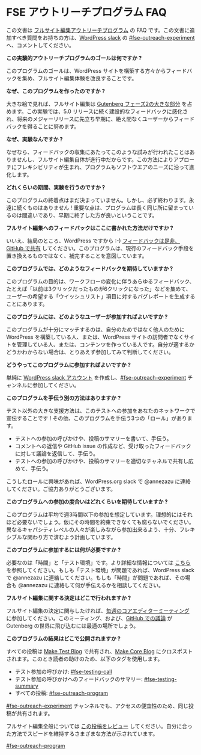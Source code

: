 <!-- 
# FAQ for FSE Outreach Experiment
 -->
# FSE アウトリーチプログラム FAQ
<!-- 
*This is a FAQ for the* [*Full Site Editing Outreach Experiment*](https://make.wordpress.org/test/handbook/full-site-editing-outreach-experiment/)*. If you have a question to add to this document, please share it in [#fse-outreach-experiment](https://make.wordpress.org/test/tag/fse-outreach-experiment/) in* [*WordPress slack*](https://make.wordpress.org/chat/)*.*
 -->
この文書は [フルサイト編集アウトリーチプログラム](https://make.wordpress.org/test/handbook/full-site-editing-outreach-experiment/) の FAQ です。この文書に追加すべき質問をお持ちの方は、[WordPress slack](https://make.wordpress.org/chat/) の [#fse-outreach-experiment](https://make.wordpress.org/test/tag/fse-outreach-experiment/) へ、コメントしてください。

<!-- 
**What is the goal of this experimental outreach program?**
 -->
**この実験的アウトリーチプログラムのゴールは何ですか ?**
<!-- 
The goal is to improve the Full Site Editing experience by gathering feedback from WordPress site builders. 
 -->
このプログラムのゴールは、WordPress サイトを構築する方々からフィードバックを集め、フルサイト編集体験を改良することです。

<!-- 
**What led to this program being created?**
 -->
**なぜ、このプログラムを作ったのですか ?**

<!-- 
For big picture context, Full Site Editing is a [major part of Phase 2 of Gutenberg](https://wordpress.org/about/roadmap/). Inspired by the constructive feedback following the 5.0 release, this experiment is an effort to elicit early and frequent feedback from users in advance of future major releases.
 -->
大きな絵で見れば、フルサイト編集は [Gutenberg フェーズ2の大きな部分](https://wordpress.org/about/roadmap/) を占めます。この実験では、5.0 リリースに続く建設的なフィードバックに感化され、将来のメジャーリリースに先立ち早期に、絶え間なくユーザーからフィードバックを得ることに努めます。

<!-- 
**Why is it an experiment?**
 -->
**なぜ、実験なんですか ?**

<!-- 
Because something like this has never been tried before for gathering feedback, and Full Site Editing itself is still in progress. This builds flexibility into the approach and lets the program evolve as it needs to alongside the software. 
 -->
なぜなら、フィードバックの収集にあたってこのような試みが行われたことはありませんし、フルサイト編集自体が進行中だからです。この方法によりアプローチにフレキシビリティが生まれ、プログラムもソフトウエアのニーズに沿って進化します。

<!-- 
**How long will this experiment run for?**
 -->
**どれくらいの期間、実験を行うのですか ?**

<!-- 
The ending point of this program isn’t decided yet, but it definitely will end. Nothing lasts forever! It’s important to note though that the program will err on the side of sticking around for too long rather than ending it early. 
 -->
このプログラムの終着点はまだ決まっていません。しかし、必ず終わります。永遠に続くものはありません ! 重要な点は、プログラムは長く同じ所に留まっているのは間違いであり、早期に終了した方が良いということです。

<!-- 
**Is this the only way to give feedback about Full Site Editing?**
 -->
**フルサイト編集へのフィードバックはここに書かれた方法だけですか ?**

<!-- 
No—This is WordPress after all. You’re welcome and encouraged to [share your feedback on GitHub](https://github.com/wordpress/gutenberg/) as this program is meant to supplement not replace the current feedback pathways.  
 -->
いいえ、結局のところ、WordPress ですから :-) [フィードバックは是非、GitHub で共有](https://github.com/wordpress/gutenberg/) してください。このプログラムは、現行のフィードバック手段を置き換えるものではなく、補完することを意図しています。

<!-- 
**What kind of feedback is this program looking for?**
 -->
**このプログラムでは、どのようなフィードバックを期待していますか ?**

<!-- 
This program aims to get feedback on everything from workflow changes (ie something that used to take three clicks now takes six) to general bug reports to “wish list” items people want to see. 
 -->
このプログラムの目的は、ワークフローの変化に伴うあらゆるフィードバック、たとえば「以前は3クリックだったものが6クリックになった」などを集めて、ユーザーの希望する「ウイッシュリスト」項目に対するバグレポートを生成することにあります。

<!-- 
**What kind of users should join this program?**
 -->
**このプログラムには、どのようなユーザーが参加すればよいですか ?**

<!-- 
If you build with WordPress for others (compared to those who build WordPress) and/or maintain WordPress sites (compared to those who visit sites) and/or who create content, this program is a great fit. If you’re not sure, join anyway and see for yourself. 
 -->
このプログラムが十分にマッチするのは、自分のためではなく他人のために WordPress を構築している人、または、WordPress サイトの訪問者でなくサイトを管理している人、または、コンテンツを作っている人です。自分が適するかどうかわからない場合は、とりあえず参加してみて判断してください。

<!-- 
**How can I join this program?**
 -->
**どうやってこのプログラムに参加すればよいですか ?**

<!-- 
Simply create a [WordPress slack account](https://make.wordpress.org/chat/) and join the channel [#fse-outreach-experiment](https://make.wordpress.org/test/tag/fse-outreach-experiment/). 
 -->
単純に [WordPress slack アカウント](https://make.wordpress.org/chat/) を作成し、[#fse-outreach-experiment](https://make.wordpress.org/test/tag/fse-outreach-experiment/) チャンネルに参加してください。

<!-- 
**Are there any other ways I can help with this program?**
 -->
**このプログラムを手伝う別の方法はありますか ?**

<!-- 
Outside of testing, a big way to help is to share the calls for testing with your networks! Otherwise, there are three additional “roles” that the program could use help with:
 -->
テスト以外の大きな支援方法は、このテストへの参加をあなたのネットワークで宣伝することです ! その他、このプログラムを手伝う3つの「ロール」があります。

<!-- 
*   Help with writing the calls for testing and the summary posts.
*   Help with wrangling responses to the feedback received whether that means responding to comments, creating GitHub issues, etc.
*   Help with amplification by sharing the calls for testing and summary posts in appropriate channels.
 -->
*   テストへの参加の呼びかけや、投稿のサマリーを書いて、手伝う。
*   コメントへの返信や GitHub issue の作成など、受け取ったフィードバックに対して議論を返信して、手伝う。
*   テストへの参加の呼びかけや、投稿のサマリーを適切なチャネルで共有し広めて、手伝う。

<!-- 
If you’re interested in any of these roles, please ping @annezazu in WordPress.org slack! All help is appreciated.
 -->
こうしたロールに興味があれば、WordPress.org slack で @annezazu に連絡してください。ご協力ありがとうございます。

<!-- 
**What are the expectations of being a part of this program?** 
 -->
**このプログラムへの参加の度合いはどれくらいを期待していますか ?** 

<!-- 
You can expect this program to take up to 3 hours a week on average but ideally won’t require that much time. Don’t fret if that seems like more time than you can commit. The plan is to make involvement flexible enough for people with different levels of capacity to still be able to join the fun. 
 -->
このプログラムは平均で週3時間以下の参加を想定しています。理想的にはそれほど必要ないでしょう。仮にその時間を約束できなくても腐らないでください。異なるキャパシティレベルの人々が楽しみながら参加出来るよう、十分、フレキシブルな関わり方で済むよう計画しています。

<!-- 
**What do I need to join this program?**
 -->
**このプログラムに参加するには何が必要ですか ?**

<!-- 
All you need is time and a testing environment, which you can find more information [here](https://make.wordpress.org/test/handbook/get-setup-for-testing/). If a testing environment is a blocker for you in any way, please contact @annezazu in WordPress slack**.** If time is a blocker, join the club and feel free to chat with @annezazu about how you  might still be able to help out. 
 -->
必要なのは「時間」と「テスト環境」です。より詳細な情報については [こちら](https://make.wordpress.org/test/handbook/get-setup-for-testing/) を参照してください。もしも「テスト環境」が問題であれば、WordPress slack で @annezazu に連絡してください。もしも「時間」が問題であれば、その場合も @annezazu に連絡して何が手伝えるかを相談してください。

<!-- 
**Where are decisions about Full Site Editing being made?**
 -->
**フルサイト編集に関する決定はどこで行われますか ?**
<!-- 
To get involved in decision making for Full Site Editing, jump into [the weekly Core Editor meetings](https://make.wordpress.org/core/). Those meetings along with joining the [discussions on GitHub](https://github.com/wordpress/gutenberg/) are the best place to dive deep into the world of Gutenberg. 
 -->
フルサイト編集の決定に関与したければ、[毎週のコアエディターミーティング](https://make.wordpress.org/core/) に参加してください。このミーティング、および、[GitHub での議論](https://github.com/wordpress/gutenberg/) が Gutenberg の世界に飛び込むには最適の場所でしょう。

<!-- 
**Where will the results of this program be published?**
 -->
**このプログラムの結果はどこで公開されますか ?**
<!-- 
All posts will be shared on the [Make Test Blog](https://make.wordpress.org/test/) with cross posts to [Make Core Blog](https://make.wordpress.org/core) using the following tags for ease of use:

All calls for testing and summaries will be shared on [Make Test](https://make.wordpress.org/test/) with a cross post to [Make Core](https://make.wordpress.org/core/). Here are the tags you can use to follow along specifically:
 -->
すべての投稿は [Make Test Blog](https://make.wordpress.org/test/) で共有され、[Make Core Blog](https://make.wordpress.org/core) にクロスポストされます。このとき読者の助けのため、以下のタグを使用します。
<!-- 
重複のため訳出せず
 -->

<!-- 
*   Calls for testing: [#fse-testing-call](https://make.wordpress.org/test/tag/fse-testing-call/) 
*   Summaries of feedback from calls for testing: [#fse-testing-summary](https://make.wordpress.org/test/tag/fse-testing-summary/) 
*   All posts: [#fse-outreach-program](https://make.wordpress.org/test/tag/fse-outreach-program/) 
 -->
*   テスト参加の呼びかけ: [#fse-testing-call](https://make.wordpress.org/test/tag/fse-testing-call/) 
*   テスト参加の呼びかけへのフィードバックのサマリー: [#fse-testing-summary](https://make.wordpress.org/test/tag/fse-testing-summary/) 
*   すべての投稿: [#fse-outreach-program](https://make.wordpress.org/test/tag/fse-outreach-program/) 
<!-- 
If you’re in the [#fse-outreach-experiment](https://make.wordpress.org/test/tag/fse-outreach-experiment/) channel, the posts will also be shared there for ease of access.
 -->
[#fse-outreach-experiment](https://make.wordpress.org/test/tag/fse-outreach-experiment/) チャンネルでも、アクセスの便宜性のため、同じ投稿が共有されます。
<!-- 
For Full Site Editing in general, please [review this post](https://make.wordpress.org/core/2020/05/20/ways-to-keep-up-with-full-site-editing-fse/) highlighting the different ways people can stay up to speed in a way that works for them. 
 -->
フルサイト編集全般については [この投稿をレビュー](https://make.wordpress.org/core/2020/05/20/ways-to-keep-up-with-full-site-editing-fse/) してください。自分に合った方法でスピードを維持するさまざまな方法が示されています。

[#fse-outreach-program](https://make.wordpress.org/test/tag/fse-outreach-program/)